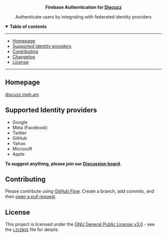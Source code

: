 <div align="center">
<b>

Firebase Authentication for [Discuzz](https://github.com/discuzz-app/discuzz)

</b>

Authenticate users by integrating with federated identity providers

</div>



<details open>
  <summary><b>Table of contents</b></summary>

---

- [Homepage](#homepage)
- [Supported Identity providers](#supported-identity-providers)
- [Contributing](#contributing)
- [Changelog](#changelog)
- [License](#license)

---

</details>

## **Homepage**

[discuzz.mph.am](https://discuzz.mph.am/)

## **Supported Identity providers**
- Google
- Meta (Facebook)
- Twitter
- GitHub
- Yahoo
- Microsoft
- Apple

**To suggest anything, please join our [Discussion board](https://github.com/discuzz-app/discuzz/discussions).**


## **Contributing**

Please contribute using [GitHub Flow](https://guides.github.com/introduction/flow). Create a branch, add commits, and then [open a pull request](https://github.com/@discuzz/discuzz/compare).

## **License**

This project is licensed under the [GNU General Public License v3.0](https://opensource.org/licenses/gpl-3.0.html) - see the [`LICENSE`](LICENSE) file for details.
